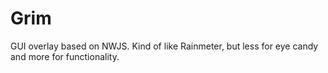 # Grim
GUI overlay based on NWJS. Kind of like Rainmeter, but less for eye candy and more for functionality.
